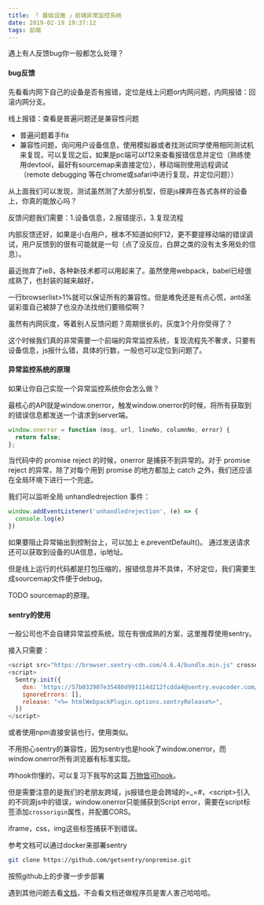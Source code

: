 ```yaml
---
title: 「 基础设施 」前端异常监控系统
date: 2019-02-19 19:37:12
tags: 前端
---
```

遇上有人反馈bug你一般都怎么处理？

<!-- more -->
#### bug反馈

先看看内网下自己的设备是否有报错，定位是线上问题or内网问题，内网报错：回滚内网分支。

线上报错：查看是普遍问题还是兼容性问题

* 普遍问题着手fix
* 兼容性问题，询问用户设备信息，使用模拟器或者找测试同学使用相同测试机来复现，可以复现之后，如果是pc端可以f12来查看报错信息并定位（熟练使用devtool，最好有sourcemap来直接定位），移动端则使用远程调试（remote debugging 等在chrome或safari中进行复现，并定位问题））

从上面我们可以发现，测试虽然测了大部分机型，但是js裸奔在各式各样的设备上，你真的能放心吗？

反馈问题我们需要：1.设备信息，2.报错提示，3.复现流程

内部反馈还好，如果是小白用户，根本不知道如何F12，更不要提移动端的错误调试，用户反馈到的很有可能就是一句（点了没反应，白屏之类的没有太多用处的信息）。

最近抛弃了ie8，各种新技术都可以用起来了。虽然使用webpack，babel已经很成熟了，也封装的越来越好，

一行browserlist&gt;1%就可以保证所有的兼容性。但是难免还是有点心慌，antd圣诞彩蛋自己被辞了也没办法找他们要赔偿啊？

虽然有内网灰度，等着别人反馈问题？周期很长的，灰度3个月你受得了？

这个时候我们真的非常需要一个前端的异常监控系统，复现流程先不奢求，只要有设备信息，js报什么错，具体的行数，一般也可以定位到问题了。

#### 异常监控系统的原理

如果让你自己实现一个异常监控系统你会怎么做？

最核心的API就是window.onerror，触发window.onerror的时候，将所有获取到的错误信息都发送一个请求到server端。

```js
window.onerror = function (msg, url, lineNo, columnNo, error) {
  return false;
};
```
当代码中的 promise reject 的时候，onerror 是捕获不到异常的。对于 promise reject 的异常，除了对每个用到 promise 的地方都加上 catch 之外，我们还应该在全局环境下进行一个兜底。

我们可以监听全局 unhandledrejection 事件：
```js
window.addEventListener('unhandledrejection', (e) => {
  console.log(e)
})
```
如果要阻止异常输出到控制台上，可以加上 e.preventDefault()。
通过发送请求还可以获取到设备的UA信息，ip地址。

但是线上运行的代码都是打包压缩的，报错信息并不具体，不好定位，我们需要生成sourcemap文件便于debug。

TODO sourcemap的原理。

#### sentry的使用

一般公司也不会自建异常监控系统，现在有很成熟的方案，这里推荐使用sentry。

接入只需要：

```js
<script src="https://browser.sentry-cdn.com/4.6.4/bundle.min.js" crossorigin="anonymous"></script>
<script>
  Sentry.init({
    dsn: 'https://57b032907e35480d991114d212fcdda4@sentry.evacoder.com/2',
    ignoreErrors: [],
    release: "<%= htmlWebpackPlugin.options.sentryRelease%>",
  })
</script>
```

或者使用npm直接安装也行，使用类似。

不用担心sentry的兼容性，因为sentry也是hook了window.onerror，而window.onerror所有浏览器有标准实现。

咋hook你懂的，可以复习下我写的这篇 [万物皆可hook](https://www.evacoder.com/2019/02/15/iframe_security/)。

但是需要注意的是我们的老朋友跨域，js报错也是会跨域的=\_=\#，&lt;script&gt;引入的不同源js中的错误，window.onerror只能捕获到Script error，需要在script标签添加`crossorigin`属性，并配置CORS。

iframe，css，img这些标签捕获不到错误。

参考文档可以通过docker来部署sentry
```bash
git clone https://github.com/getsentry/onpremise.git
```
按照github上的步骤一步步部署

遇到其他问题去看[文档](https://docs.sentry.io)，不会看文档还做程序员是害人害己哈哈哈。
